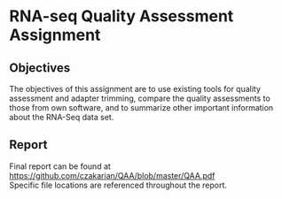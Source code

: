 # RNA-seq Quality Assessment Assignment

## Objectives
The objectives of this assignment are to use existing tools for quality assessment and adapter trimming, compare the quality assessments to those from own software, and to summarize other important information about the RNA-Seq data set.

## Report
Final report can be found at https://github.com/czakarian/QAA/blob/master/QAA.pdf  
Specific file locations are referenced throughout the report. 
